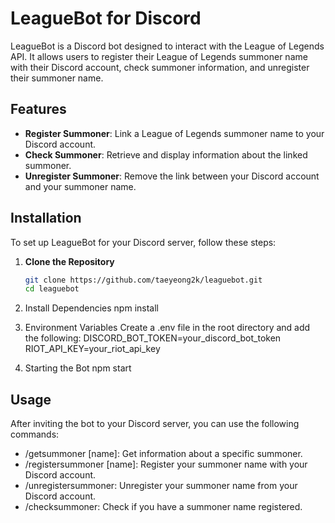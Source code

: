 # LeagueBot for Discord

LeagueBot is a Discord bot designed to interact with the League of Legends API. It allows users to register their League of Legends summoner name with their Discord account, check summoner information, and unregister their summoner name.

## Features

- **Register Summoner**: Link a League of Legends summoner name to your Discord account.
- **Check Summoner**: Retrieve and display information about the linked summoner.
- **Unregister Summoner**: Remove the link between your Discord account and your summoner name.

## Installation

To set up LeagueBot for your Discord server, follow these steps:

1. **Clone the Repository**
   ```bash
   git clone https://github.com/taeyeong2k/leaguebot.git
   cd leaguebot

2. Install Dependencies
   npm install

3. Environment Variables
   Create a .env file in the root directory and add the following:
   DISCORD_BOT_TOKEN=your_discord_bot_token
   RIOT_API_KEY=your_riot_api_key

4. Starting the Bot
   npm start

## Usage

After inviting the bot to your Discord server, you can use the following commands:

- /getsummoner [name]: Get information about a specific summoner.
- /registersummoner [name]: Register your summoner name with your Discord account.
- /unregistersummoner: Unregister your summoner name from your Discord account.
- /checksummoner: Check if you have a summoner name registered.
